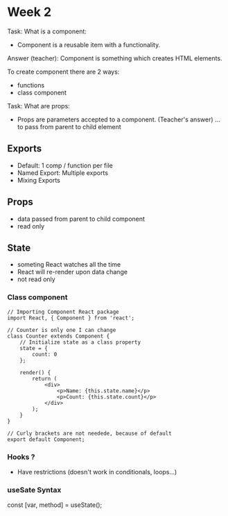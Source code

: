 # Week 2

Task: What is a component:

- Component is a reusable item with a functionality.

Answer (teacher):
Component is something which creates HTML elements.

To create component there are 2 ways:

- functions
- class component

Task: What are props:

- Props are parameters accepted to a component.
  (Teacher's answer) ... to pass from parent to child element

## Exports

- Default: 1 comp / function per file
- Named Export: Multiple exports
- Mixing Exports

## Props

- data passed from parent to child component
- read only

## State

- someting React watches all the time
- React will re-render upon data change
- not read only

### Class component

```
// Importing Component React package
import React, { Component } from 'react';

// Counter is only one I can change
class Counter extends Component {
    // Initialize state as a class property
    state = {
        count: 0
    };

    render() {
        return (
            <div>
                <p>Name: {this.state.name}</p>
                <p>Count: {this.state.count}</p>
            </div>
        );
    }
}

// Curly brackets are not needede, because of default
export default Component;

```

### Hooks ?

- Have restrictions (doesn't work in conditionals, loops...)

### useSate Syntax

const [var, method] = useState();
